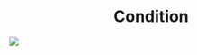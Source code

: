 <h1 align="center"> Condition </h1>
<img src="https://user-images.githubusercontent.com/25712677/57193043-571e2f80-6edb-11e9-8e91-79d8858d1673.png" style="max-width:100%;">
